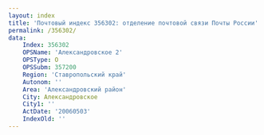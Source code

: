 ```yaml
---
layout: index
title: 'Почтовый индекс 356302: отделение почтовой связи Почты России'
permalink: /356302/
data:
    Index: 356302
    OPSName: 'Александровское 2'
    OPSType: О
    OPSSubm: 357200
    Region: 'Ставропольский край'
    Autonom: ''
    Area: 'Александровский район'
    City: Александровское
    City1: ''
    ActDate: '20060503'
    IndexOld: ''
---
```

